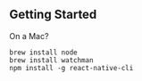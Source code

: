 
## Getting Started

On a Mac?

```
brew install node
brew install watchman
npm install -g react-native-cli
```
